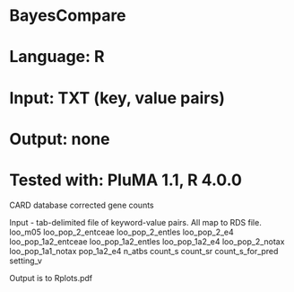 # BayesCompare
# Language: R
# Input: TXT (key, value pairs)
# Output: none
# Tested with: PluMA 1.1, R 4.0.0


CARD database corrected gene counts

Input - tab-delimited file of keyword-value pairs.  All map to RDS file.
loo_m05 
loo_pop_2_entceae
loo_pop_2_entles
loo_pop_2_e4
loo_pop_1a2_entceae
loo_pop_1a2_entles
loo_pop_1a2_e4
loo_pop_2_notax
loo_pop_1a1_notax
pop_1a2_e4
n_atbs
count_s
count_sr
count_s_for_pred
setting_v 

Output is to Rplots.pdf
